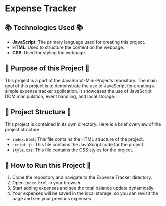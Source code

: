 # Expense Tracker

## 📚 Technologies Used 📚

- **JavaScript**: The primary language used for creating this project.
- **HTML**: Used to structure the content on the webpage.
- **CSS**: Used for styling the webpage.

## 🎯 Purpose of this Project 🎯

This project is a part of the JavaScript-Mini-Projects repository. The main goal of this project is to demonstrate the use of JavaScript for creating a simple expense tracker application. It showcases the use of JavaScript DOM manipulation, event handling, and local storage.

## 📂 Project Structure 📂

This project is contained in its own directory. Here is a brief overview of the project structure:

- `index.html`: This file contains the HTML structure of the project.
- `script.js`: This file contains the JavaScript code for the project.
- `style.css`: This file contains the CSS styles for the project.

## 🚀 How to Run this Project 🚀

1. Clone the repository and navigate to the Expense Tracker directory.
2. Open `index.html` in your browser.
3. Start adding expenses and see the total balance update dynamically.
4. Your expenses will be saved in the local storage, so you can revisit the page and see your previous expenses.
